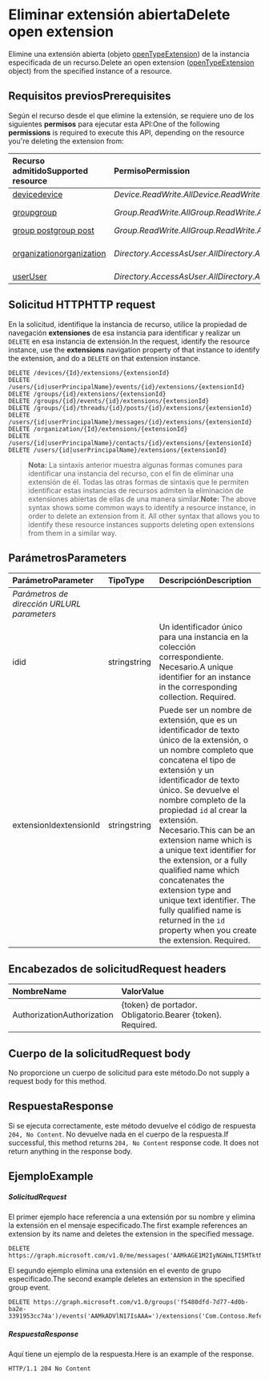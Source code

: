 # <a name="delete-open-extension"></a><span data-ttu-id="f9dfd-101">Eliminar extensión abierta</span><span class="sxs-lookup"><span data-stu-id="f9dfd-101">Delete open extension</span></span>

<span data-ttu-id="f9dfd-102">Elimine una extensión abierta (objeto [openTypeExtension](../resources/openTypeExtension.md)) de la instancia especificada de un recurso.</span><span class="sxs-lookup"><span data-stu-id="f9dfd-102">Delete an open extension ([openTypeExtension](../resources/openTypeExtension.md) object) from the specified instance of a resource.</span></span> 

## <a name="prerequisites"></a><span data-ttu-id="f9dfd-103">Requisitos previos</span><span class="sxs-lookup"><span data-stu-id="f9dfd-103">Prerequisites</span></span>

<span data-ttu-id="f9dfd-104">Según el recurso desde el que elimine la extensión, se requiere uno de los siguientes **permisos** para ejecutar esta API:</span><span class="sxs-lookup"><span data-stu-id="f9dfd-104">One of the following **permissions** is required to execute this API, depending on the resource you're deleting the extension from:</span></span>

|<span data-ttu-id="f9dfd-105">**Recurso admitido**</span><span class="sxs-lookup"><span data-stu-id="f9dfd-105">**Supported resource**</span></span>|<span data-ttu-id="f9dfd-106">**Permiso**</span><span class="sxs-lookup"><span data-stu-id="f9dfd-106">**Permission**</span></span>|<span data-ttu-id="f9dfd-107">**Recurso admitido**</span><span class="sxs-lookup"><span data-stu-id="f9dfd-107">**Supported resource**</span></span>|<span data-ttu-id="f9dfd-108">**Permiso**</span><span class="sxs-lookup"><span data-stu-id="f9dfd-108">**Permission**</span></span> |
|:-----|:-----|:-----|:-----|
| [<span data-ttu-id="f9dfd-109">device</span><span class="sxs-lookup"><span data-stu-id="f9dfd-109">device</span></span>](../resources/device.md) | <span data-ttu-id="f9dfd-110">_Device.ReadWrite.All_</span><span class="sxs-lookup"><span data-stu-id="f9dfd-110">_Device.ReadWrite.All_</span></span> | [<span data-ttu-id="f9dfd-111">event</span><span class="sxs-lookup"><span data-stu-id="f9dfd-111">Event</span></span>](../resources/event.md) | <span data-ttu-id="f9dfd-112">_Calendars.ReadWrite_</span><span class="sxs-lookup"><span data-stu-id="f9dfd-112">_Calendars.ReadWrite_</span></span> |
| [<span data-ttu-id="f9dfd-113">group</span><span class="sxs-lookup"><span data-stu-id="f9dfd-113">group</span></span>](../resources/group.md) | <span data-ttu-id="f9dfd-114">_Group.ReadWrite.All_</span><span class="sxs-lookup"><span data-stu-id="f9dfd-114">_Group.ReadWrite.All_</span></span> | [<span data-ttu-id="f9dfd-115">group event</span><span class="sxs-lookup"><span data-stu-id="f9dfd-115">group event</span></span>](../resources/event.md) | <span data-ttu-id="f9dfd-116">_Group.ReadWrite.All_</span><span class="sxs-lookup"><span data-stu-id="f9dfd-116">_Group.ReadWrite.All_</span></span> |
| [<span data-ttu-id="f9dfd-117">group post</span><span class="sxs-lookup"><span data-stu-id="f9dfd-117">group post</span></span>](../resources/post.md) | <span data-ttu-id="f9dfd-118">_Group.ReadWrite.All_</span><span class="sxs-lookup"><span data-stu-id="f9dfd-118">_Group.ReadWrite.All_</span></span> | [<span data-ttu-id="f9dfd-119">mensaje</span><span class="sxs-lookup"><span data-stu-id="f9dfd-119">message</span></span>](../resources/message.md) | <span data-ttu-id="f9dfd-120">_Mail.ReadWrite_</span><span class="sxs-lookup"><span data-stu-id="f9dfd-120">_Mail.ReadWrite_</span></span> |
| [<span data-ttu-id="f9dfd-121">organization</span><span class="sxs-lookup"><span data-stu-id="f9dfd-121">organization</span></span>](../resources/organization.md) | <span data-ttu-id="f9dfd-122">_Directory.AccessAsUser.All_</span><span class="sxs-lookup"><span data-stu-id="f9dfd-122">_Directory.AccessAsUser.All_</span></span> | [<span data-ttu-id="f9dfd-123">personal contact</span><span class="sxs-lookup"><span data-stu-id="f9dfd-123">personal contact</span></span>](../resources/contact.md) | <span data-ttu-id="f9dfd-124">_Contacts.ReadWrite_</span><span class="sxs-lookup"><span data-stu-id="f9dfd-124">_Contacts.ReadWrite_</span></span> |
| [<span data-ttu-id="f9dfd-125">user</span><span class="sxs-lookup"><span data-stu-id="f9dfd-125">User</span></span>](../resources/user.md) | <span data-ttu-id="f9dfd-126">_Directory.AccessAsUser.All_</span><span class="sxs-lookup"><span data-stu-id="f9dfd-126">_Directory.AccessAsUser.All_</span></span> | | |

 
## <a name="http-request"></a><span data-ttu-id="f9dfd-127">Solicitud HTTP</span><span class="sxs-lookup"><span data-stu-id="f9dfd-127">HTTP request</span></span>
<span data-ttu-id="f9dfd-128">En la solicitud, identifique la instancia de recurso, utilice la propiedad de navegación **extensiones** de esa instancia para identificar y realizar un `DELETE` en esa instancia de extensión.</span><span class="sxs-lookup"><span data-stu-id="f9dfd-128">In the request, identify the resource instance, use the **extensions** navigation property of that instance to identify the extension, and do a `DELETE` on that extension instance.</span></span>

<!-- { "blockType": "ignored" } -->
```http
DELETE /devices/{Id}/extensions/{extensionId}
DELETE /users/{id|userPrincipalName}/events/{id}/extensions/{extensionId}
DELETE /groups/{id}/extensions/{extensionId}
DELETE /groups/{id}/events/{id}/extensions/{extensionId}
DELETE /groups/{id}/threads/{id}/posts/{id}/extensions/{extensionId}
DELETE /users/{id|userPrincipalName}/messages/{id}/extensions/{extensionId}
DELETE /organization/{Id}/extensions/{extensionId}
DELETE /users/{id|userPrincipalName}/contacts/{id}/extensions/{extensionId}
DELETE /users/{id|userPrincipalName}/extensions/{extensionId}
```

><span data-ttu-id="f9dfd-p101">**Nota:** La sintaxis anterior muestra algunas formas comunes para identificar una instancia del recurso, con el fin de eliminar una extensión de él. Todas las otras formas de sintaxis que le permiten identificar estas instancias de recursos admiten la eliminación de extensiones abiertas de ellas de una manera similar.</span><span class="sxs-lookup"><span data-stu-id="f9dfd-p101">**Note:** The above syntax shows some common ways to identify a resource instance, in order to delete an extension from it. All other syntax that allows you to identify these resource instances supports deleting open extensions from them in a similar way.</span></span>

## <a name="parameters"></a><span data-ttu-id="f9dfd-131">Parámetros</span><span class="sxs-lookup"><span data-stu-id="f9dfd-131">Parameters</span></span>
|<span data-ttu-id="f9dfd-132">**Parámetro**</span><span class="sxs-lookup"><span data-stu-id="f9dfd-132">**Parameter**</span></span>|<span data-ttu-id="f9dfd-133">**Tipo**</span><span class="sxs-lookup"><span data-stu-id="f9dfd-133">**Type**</span></span>|<span data-ttu-id="f9dfd-134">**Descripción**</span><span class="sxs-lookup"><span data-stu-id="f9dfd-134">**Description**</span></span>|
|:-----|:-----|:-----|
|<span data-ttu-id="f9dfd-135">_Parámetros de dirección URL_</span><span class="sxs-lookup"><span data-stu-id="f9dfd-135">_URL parameters_</span></span>|
|<span data-ttu-id="f9dfd-136">id</span><span class="sxs-lookup"><span data-stu-id="f9dfd-136">id</span></span>|<span data-ttu-id="f9dfd-137">string</span><span class="sxs-lookup"><span data-stu-id="f9dfd-137">string</span></span>|<span data-ttu-id="f9dfd-p102">Un identificador único para una instancia en la colección correspondiente. Necesario.</span><span class="sxs-lookup"><span data-stu-id="f9dfd-p102">A unique identifier for an instance in the corresponding collection. Required.</span></span>|
|<span data-ttu-id="f9dfd-140">extensionId</span><span class="sxs-lookup"><span data-stu-id="f9dfd-140">extensionId</span></span>|<span data-ttu-id="f9dfd-141">string</span><span class="sxs-lookup"><span data-stu-id="f9dfd-141">string</span></span>|<span data-ttu-id="f9dfd-p103">Puede ser un nombre de extensión, que es un identificador de texto único de la extensión, o un nombre completo que concatena el tipo de extensión y un identificador de texto único. Se devuelve el nombre completo de la propiedad `id` al crear la extensión. Necesario.</span><span class="sxs-lookup"><span data-stu-id="f9dfd-p103">This can be an extension name which is a unique text identifier for the extension, or a fully qualified name which concatenates the extension type and unique text identifier. The fully qualified name is returned in the `id` property when you create the extension. Required.</span></span>|


## <a name="request-headers"></a><span data-ttu-id="f9dfd-145">Encabezados de solicitud</span><span class="sxs-lookup"><span data-stu-id="f9dfd-145">Request headers</span></span>
| <span data-ttu-id="f9dfd-146">Nombre</span><span class="sxs-lookup"><span data-stu-id="f9dfd-146">Name</span></span>       | <span data-ttu-id="f9dfd-147">Valor</span><span class="sxs-lookup"><span data-stu-id="f9dfd-147">Value</span></span> |
|:---------------|:----------|
| <span data-ttu-id="f9dfd-148">Authorization</span><span class="sxs-lookup"><span data-stu-id="f9dfd-148">Authorization</span></span> | <span data-ttu-id="f9dfd-p104">{token} de portador. Obligatorio.</span><span class="sxs-lookup"><span data-stu-id="f9dfd-p104">Bearer {token}. Required.</span></span> |


## <a name="request-body"></a><span data-ttu-id="f9dfd-151">Cuerpo de la solicitud</span><span class="sxs-lookup"><span data-stu-id="f9dfd-151">Request body</span></span>
<span data-ttu-id="f9dfd-152">No proporcione un cuerpo de solicitud para este método.</span><span class="sxs-lookup"><span data-stu-id="f9dfd-152">Do not supply a request body for this method.</span></span>

## <a name="response"></a><span data-ttu-id="f9dfd-153">Respuesta</span><span class="sxs-lookup"><span data-stu-id="f9dfd-153">Response</span></span>

<span data-ttu-id="f9dfd-p105">Si se ejecuta correctamente, este método devuelve el código de respuesta `204, No Content`. No devuelve nada en el cuerpo de la respuesta.</span><span class="sxs-lookup"><span data-stu-id="f9dfd-p105">If successful, this method returns `204, No Content` response code. It does not return anything in the response body.</span></span>

## <a name="example"></a><span data-ttu-id="f9dfd-156">Ejemplo</span><span class="sxs-lookup"><span data-stu-id="f9dfd-156">Example</span></span>
##### <a name="request"></a><span data-ttu-id="f9dfd-157">Solicitud</span><span class="sxs-lookup"><span data-stu-id="f9dfd-157">Request</span></span>
<span data-ttu-id="f9dfd-158">El primer ejemplo hace referencia a una extensión por su nombre y elimina la extensión en el mensaje especificado.</span><span class="sxs-lookup"><span data-stu-id="f9dfd-158">The first example references an extension by its name and deletes the extension in the specified message.</span></span>
<!-- {
  "blockType": "request",
  "name": "delete_opentypeextension"
}-->
```http
DELETE https://graph.microsoft.com/v1.0/me/messages('AAMkAGE1M2IyNGNmLTI5MTktNDUyZi1iOTVl===')/extensions('Com.Contoso.Referral')
```

<span data-ttu-id="f9dfd-159">El segundo ejemplo elimina una extensión en el evento de grupo especificado.</span><span class="sxs-lookup"><span data-stu-id="f9dfd-159">The second example deletes an extension in the specified group event.</span></span>

<!-- { "blockType": "ignored" } -->
```http
DELETE https://graph.microsoft.com/v1.0/groups('f5480dfd-7d77-4d0b-ba2e-3391953cc74a')/events('AAMkADVlN17IsAAA=')/extensions('Com.Contoso.Referral')
```

 

##### <a name="response"></a><span data-ttu-id="f9dfd-160">Respuesta</span><span class="sxs-lookup"><span data-stu-id="f9dfd-160">Response</span></span>
<span data-ttu-id="f9dfd-161">Aquí tiene un ejemplo de la respuesta.</span><span class="sxs-lookup"><span data-stu-id="f9dfd-161">Here is an example of the response.</span></span>
<!-- {
  "blockType": "response",
  "truncated": false
} -->
```http
HTTP/1.1 204 No Content
```

<!-- uuid: 8fcb5dbc-d5aa-4681-8e31-b001d5168d79
2015-10-25 14:57:30 UTC -->
<!-- {
  "type": "#page.annotation",
  "description": "Delete opentypeextension",
  "keywords": "",
  "section": "documentation",
  "tocPath": ""
}-->
